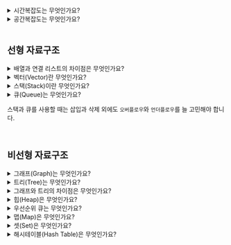 <details>
<summary> 시간복잡도는 무엇인가요? </summary>
<div markdown="1">
  <br>
 
  알고리즘을 이루고 있는 연산을 계산하는 데 걸리는 시간과 입력의 함수 관계입니다.
  효율적인 코드로 개선하는 데 쓰이는 척도가 됩니다.
  <img src="https://user-images.githubusercontent.com/70850937/187142016-bf9db9f4-4285-44a3-bca3-ec717db94c24.png" width="450" height="350"/>

  
</div>
</details>

<details>
<summary> 공간복잡도는 무엇인가요? </summary>
<div markdown="1">
  <br>
 프로그램을 실행시키고 완료하는 데 필요로 하는 자원 공간의 양입니다. 컴퓨터 성능의 발달로 인해 메모리 공간이 넘쳐나다 보니 중요도는 떨어졌습니다. <br>
  최근 대용량 시스템이 보편화되면서, 공간 복잡도보다 시간 복잡도가 우선이 되었습니다.

  
</div>
</details>

<br>

## 선형 자료구조 
<details>
<summary> 배열과 연결 리스트의 차이점은 무엇인가요? </summary>
<div markdown="1">
  <br>
배열은 인덱스만 알면 해당 내용을 알 수 있지만 연결 리스트는 인덱스를 하나씩 늘려가며 찾아야 내용을 알 수 있습니다. <br>
  데이터 추가와 삭제를 많이 하는 것은 연결리스트, 탐색을 많이 하는 것은 배열로 하는 것이 좋습니다.

</div>
</details>

<details>
<summary> 벡터(Vector)란 무엇인가요? </summary>
<div markdown="1">
  <br>
  
벡터는 동적인 요소를 할당할 수 있는 동적 배열입니다. `중복 접근`을 허용하고 `랜덤 접근`이 가능합니다. <br>
<br> 
  
  - 시간복잡도 <br>
  탐색 : O(1) <br>
  삽입/삭제 : O(n) 


</div>
</details>

<details>
<summary>스택(Stack)이란 무엇인가요? </summary>
<div markdown="1">
  <br>
스택(Stack)은 가장 마지막으로 들어간 데이터가 가장 첫 번째로 나오는 성질인(LIFO, Last In First Out) 자료구조입니다. <br>
  
push()함수로 자료를 삽입하고 pop()함수로 자료를 삭제합니다. <br>
top 변수는 스택이 비어있으면 -1의 값을 가집니다. <br>
<br>
-> 파이썬의 경우 `append()`와 `pop()`를 사용합니다. <br>
스택 자료구조를 활용해야 하는 상당수 알고리즘은 `재귀 함수`를 이용해서 간편하게 구현될 수 있습니다. 대표적인 예시가 바로 DFS 입니다.
  <br> 
  
  - 시간복잡도 <br>
  탐색 : O(1) <br>
  삽입/삭제 : O(n) 


</div>
</details>

<details>
<summary>큐(Queue)는 무엇인가요? </summary>
<div markdown="1">
  <br>
큐(Queue)는 먼저 들어간 데이터가 먼저 나오는 성질인 (FIFO, First In First Out) 자료구조입니다. <br>

enqueue()함수와 rear 변수를 사용해서 자료를 삽입하고, dequeue()함수와 front 변수를 사용해서 자료를 삭제합니다. <br>
<br>
-> 파이썬의 경우 deque 자료구조를 활용하며, `append()`와 `popleft()`함수를 이용합니다.
  
  <br> 
  
  - 시간복잡도 <br>
  탐색 : O(1) <br>
  삽입/삭제 : O(n) 


</div>
</details>

스택과 큐를 사용할 때는 삽입과 삭제 외에도 `오버플로우`와 `언더플로우`를 늘 고민해야 합니다.

<br>

## 비선형 자료구조
<details>
<summary>그래프(Graph)는 무엇인가요? </summary>
<div markdown="1">
  <br>
  
`정점(vertex)`과 `간선(edge)`으로 이루어진 유한집합입니다. <br>
그래프의 탐색은 하나의 정점으로부터 시작하여 차례대로 모든 정점을 한 번씩 방문하는 것입니다. <br>
  <br> 
  
  - 시간복잡도 <br>
  탐색 : O(1) <br>
  삽입/삭제 : O(n) 


</div>
</details>

<details>
<summary> 트리(Tree)는 무엇인가요? </summary>
<div markdown="1">
  <br>
트리를 거꾸로 엎어놓은 것 같은 모양을 하고 있는 비선형 계층적인 자료구조입니다. <br>
자료를 노드(node)라고 하며, 노드끼리의 연결선을 간선(edge)라고 합니다. <br>
 <br>
  
1) `이진트리(Binary Tree)`는 모든 노드가 최대 2개의 서브 트리를 가지고 있는 트리입니다. <br> 
    <img width="350" height="250" src="https://user-images.githubusercontent.com/65750746/196020700-118a4cdd-ddbb-4e08-89c8-94af1d5ef864.png">
-> 크기가 9이고 높이가 3인 이진 트리 예시

2) `포화이진트리(Perfect Binary Tree)`는 트리의 모든 잎의 레벨이 동일하고, 내부 노드들은 모두 2개의 자식을 가지는 트리를 말합니다. 즉, 각 레벨의 노드가 꽉 차있는 이진트리입니다.   
    <img width="350" height="250" src="https://user-images.githubusercontent.com/65750746/196020874-26deb7c5-6f47-4f85-acb7-14c99c75ae15.png">

3) `완전이진트리(Complete Binary Tree)`는 포화 이진 트리의 잎들을 오른쪽부터 순서대로 제거하여 노드가 왼쪽부터 채워지는 이진트리입니다.
    <img width="350" height="250" src="https://user-images.githubusercontent.com/65750746/196020951-5aa65167-f0e7-4128-ad10-ea072c37bdc1.png">

4) `이진탐색트리(BST, Binary Search Tree)`는 노드의 오른쪽 하위 트리에 노드 값보다 큰 값이 들어있고, 왼쪽 하위 트리에 노드값보다 작은 값이 들어있는 트리입니다. 삽입 순서에 따라 선형적일 수 있습니다. <br>
    <img width="350" height="250" src="https://user-images.githubusercontent.com/65750746/196021050-9f4035cc-c015-48de-86d1-014816c8dd79.png">

    - 시간복잡도 <br>
    탐색 : O(1) <br>
    삽입/삭제 : O(n) 


</div>
</details>

<details>
<summary> 그래프와 트리의 차이점은 무엇인가요? </summary>
<div markdown="1">
  <br>
  
  그래프와 트리 둘다 정점과 간선으로 이루어져있습니다. 하지만 트리는 그래프 중의 하나로, 계층적 데이터의 집합입니다.

</div>
</details>

<details>
<summary> 힙(Heap)은 무엇인가요? </summary>
<div markdown="1">
  <br>
  
 `완전 이진 트리 기반`의 자료구조이며, 최소힙과 최대힙 두 가지가 있습니다.
  
  1) `최대힙` : 루트 노드에 있는 키는 모든 자식에 있는 키 중에서 가장 커야 합니다. 또한, 각 노드의 자식 노드와의 관계도 이와 같은 특징이 재귀적으로 이루어져야 합니다. <br>
  2) `최소힙` : 루트 노드에 있는 키는 모든 자식에 있는 키 중에서 가장 작아야 합니다. 또한, 각 노드의 자식 노드와의 관계도 이와 같은 특징이 재귀적으로 이루어져야 합니다.
  
  <br> 
  
  - 시간복잡도 <br>
  삽입/삭제 : O(logN) 


</div>
</details>

<details>
<summary> 우선순위 큐는 무엇인가요? </summary>
<div markdown="1">
  <br>
  
우선순위 대기열이라고도 하며, 대기열에서 우선순위가 높은 요소가 우선 순위가 낮은 요소보다 먼저 제공되는 자료구조입니다. <br>
  힙을 기반으로 구현됩니다. 
  
  <br> 
  
  - 시간복잡도 <br>
  삽입/삭제 : O(logN) 


</div>
</details>

<details>
<summary> 맵(Map)은 무엇인가요? </summary>
<div markdown="1">
  <br>
  
특정 순서에 따라 키(key)와 매핑된 값(value)의 조합으로 형성된 자료구조입니다. <br>
  map<string, int> 형태로 구현됩니다. <br>
  해시테이블을 구현할 때 사용되며, 정렬을 보장하지 않는 unordered_map과 정렬을 보장하는 map 두 가지가 있습니다. 
  
  <br> 
  
  - 시간복잡도 <br>
  
  1) map <br>
  탐색 : O(logN) <br>
  삽입/삭제 : O(logN) <br>
  
  2) unordered_map <br>
    탐색 : O(1) 
  


</div>
</details>
  
 <details>
<summary> 셋(Set)은 무엇인가요? </summary>
<div markdown="1">
  <br>
  
집합이라는 의미를 가지며 순서가 없고 중복을 허용하지 않습니다.
  
  <br> 
  
  - 시간복잡도 <br>
  탐색 : O(logN) <br>
삽입/삭제 : O(logN + a) 


</div>
</details>
   
<details>
<summary> 해시테이블(Hash Table)은 무엇인가요? </summary>
<div markdown="1">
  <br>
  
해싱(Hashing)은 임의의 길이의 값을 해시함수를 사용하여 고정된 크기의 값으로 변환하는 작업입니다. <br>
해시테이블(Hash Table)이란 해시함수를 사용하여 변환한 값을 색인(index)로 삼아 키(key)와 데이터(value)를 저장하는 자료구조입니다.
  
  <br> 
  
  - 시간복잡도 <br>
  탐색 : O(1) <br>
삽입/삭제 : O(1) 


</div>
</details>

